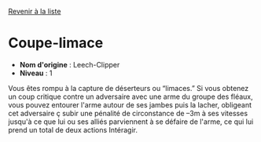 [Revenir à la liste](..)

# Coupe-limace

 * **Nom d'origine** : Leech-Clipper
 * **Niveau** : 1


<p><span id="ctl00_MainContent_DetailedOutput">Vous êtes rompu à la capture de déserteurs ou “limaces.” Si vous obtenez un coup critique contre un adversaire avec une arme du groupe des fléaux, vous pouvez entourer l'arme autour de ses jambes puis la lacher, obligeant cet adversaire ç subir une pénalité de circonstance de –3m à ses vitesses jusqu'à ce que lui ou ses alliés parviennent à se défaire de l'arme, ce qui lui prend un total de deux actions Intéragir.&nbsp;</span></p>